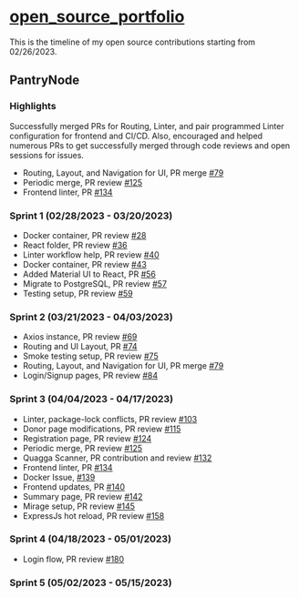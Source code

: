 # [open_source_portfolio](https://abhinavreddy-dev.github.io/open_source_portfolio/)
This is the timeline of my open source contributions starting from 02/26/2023.

## PantryNode

### Highlights
Successfully merged PRs for Routing, Linter, and pair programmed Linter configuration for frontend and CI/CD.
Also, encouraged and helped numerous PRs to get successfully merged through code reviews and open sessions for issues.

- Routing, Layout, and Navigation for UI, PR merge [#79](https://github.com/ChicoState/PantryNode/pull/79)
- Periodic merge, PR review [#125](https://github.com/ChicoState/PantryNode/pull/125)
- Frontend linter, PR [#134](https://github.com/ChicoState/PantryNode/pull/134) 

### Sprint 1 (02/28/2023 - 03/20/2023)
- Docker container, PR review [#28](https://github.com/ChicoState/PantryNode/pull/28)
- React folder, PR review [#36](https://github.com/ChicoState/PantryNode/pull/36)
- Linter workflow help, PR review [#40](https://github.com/ChicoState/PantryNode/pull/40)
- Docker container, PR review [#43](https://github.com/ChicoState/PantryNode/pull/43)
- Added Material UI to React, PR [#56](https://github.com/ChicoState/PantryNode/pull/56)
- Migrate to PostgreSQL, PR review [#57](https://github.com/ChicoState/PantryNode/pull/57)
- Testing setup, PR review [#59](https://github.com/ChicoState/PantryNode/pull/59)

### Sprint 2 (03/21/2023 - 04/03/2023)
- Axios instance, PR review [#69](https://github.com/ChicoState/PantryNode/pull/69)
- Routing and UI Layout, PR [#74](https://github.com/ChicoState/PantryNode/pull/74)
- Smoke testing setup, PR review [#75](https://github.com/ChicoState/PantryNode/pull/75)
- Routing, Layout, and Navigation for UI, PR merge [#79](https://github.com/ChicoState/PantryNode/pull/79)
- Login/Signup pages, PR review [#84](https://github.com/ChicoState/PantryNode/pull/84)

### Sprint 3 (04/04/2023 - 04/17/2023)
- Linter, package-lock conflicts, PR review [#103](https://github.com/ChicoState/PantryNode/pull/103)
- Donor page modifications, PR review [#115](https://github.com/ChicoState/PantryNode/pull/115)
- Registration page, PR review [#124](https://github.com/ChicoState/PantryNode/pull/124)
- Periodic merge, PR review [#125](https://github.com/ChicoState/PantryNode/pull/125)
- Quagga Scanner, PR contribution and review [#132](https://github.com/ChicoState/PantryNode/pull/132)
- Frontend linter, PR [#134](https://github.com/ChicoState/PantryNode/pull/134)  
- Docker Issue, [#139](https://github.com/ChicoState/PantryNode/issues/139)
- Frontend updates, PR [#140](https://github.com/ChicoState/PantryNode/pull/140)
- Summary page, PR review [#142](https://github.com/ChicoState/PantryNode/pull/142)
- Mirage setup, PR review [#145](https://github.com/ChicoState/PantryNode/pull/145)
- ExpressJs hot reload, PR review [#158](https://github.com/ChicoState/PantryNode/pull/158)

### Sprint 4 (04/18/2023 - 05/01/2023)
- Login flow, PR review [#180](https://github.com/ChicoState/PantryNode/pull/180)

### Sprint 5 (05/02/2023 - 05/15/2023)
